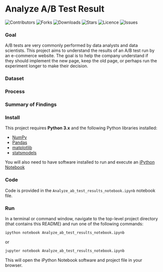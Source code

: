 # Analyze A/B Test Result

![Contributors](https://img.shields.io/github/contributors/walidsi/analyze-AB-test-result?style=plastic)
![Forks](https://img.shields.io/github/forks/walidsi/analyze-AB-test-result)
![Downloads](https://img.shields.io/github/downloads/walidsi/analyze-AB-test-result/total)
![Stars](https://img.shields.io/github/stars/walidsi/analyze-AB-test-result)
![Licence](https://img.shields.io/github/license/walidsi/analyze-AB-test-result)
![Issues](https://img.shields.io/github/issues/walidsi/analyze-AB-test-result)


### Goal
A/B tests are very commonly performed by data analysts and data scientists. This project aims to understand the results of an A/B test run by an e-commerce website. The goal is to help the company understand if they should implement the new page, keep the old page, or perhaps run the experiment longer to make their decision.

### Dataset


### Process

### Summary of Findings

### Install
This project requires **Python 3.x** and the following Python libraries installed:
- [NumPy](http://www.numpy.org)
- [Pandas](http://pandas.pydata.org)
- [matplotlib](http://matplotlib.org)
- [statsmodels](https://www.statsmodels.org)

You will also need to have software installed to run and execute an [iPython Notebook](http://ipython.org/notebook.html)

### Code
Code is provided in the `Analyze_ab_test_results_notebook.ipynb` notebook file.

### Run
In a terminal or command window, navigate to the top-level project directory (that contains this README) and run one of the following commands:

```bash
ipython notebook Analyze_ab_test_results_notebook.ipynb
```  
or
```bash
jupyter notebook Analyze_ab_test_results_notebook.ipynb
```

This will open the iPython Notebook software and project file in your browser.


